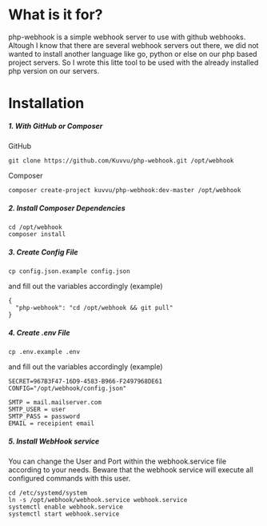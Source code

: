 # What is it for?

php-webhook is a simple webhook server to use with github webhooks. Altough I know that there are several webhook servers out there, we did not wanted to install another language like go, python or else on our php based project servers. So I wrote this litte tool to be used with the already installed php version on our servers.

# Installation

##### 1. With GitHub or Composer

GitHub
```
git clone https://github.com/Kuvvu/php-webhook.git /opt/webhook
```

Composer
```
composer create-project kuvvu/php-webhook:dev-master /opt/webhook
```

##### 2. Install Composer Dependencies

```
cd /opt/webhook
composer install
```

##### 3. Create Config File

```
cp config.json.example config.json
```

and fill out the variables accordingly (example)

```
{
  "php-webhook": "cd /opt/webhook && git pull"
}
```

##### 4. Create .env File

```
cp .env.example .env
```

and fill out the variables accordingly (example)

```
SECRET=967B3F47-16D9-4583-B966-F2497968DE61
CONFIG="/opt/webhook/config.json"

SMTP = mail.mailserver.com
SMTP_USER = user
SMTP_PASS = password
EMAIL = receipient email
```

##### 5. Install WebHook service

You can change the User and Port within the webhook.service file according to your needs. Beware that the webhook service will execute all configured commands with this user.

```
cd /etc/systemd/system
ln -s /opt/webhook/webhook.service webhook.service
systemctl enable webhook.service
systemctl start webhook.service
```

